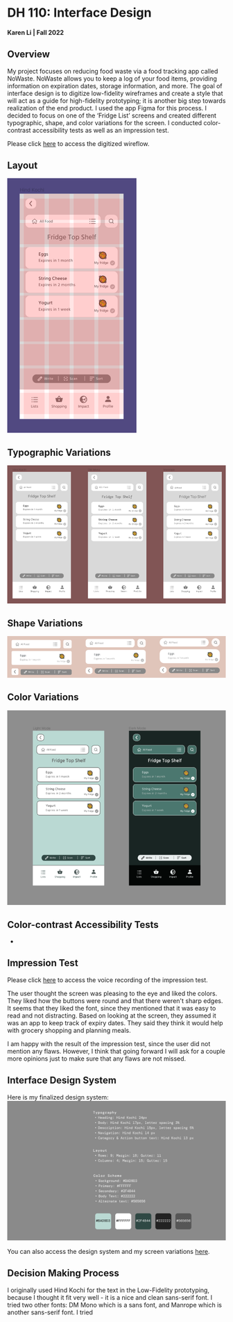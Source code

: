 # DH 110: Interface Design
#### Karen Li | Fall 2022

## Overview
My project focuses on reducing food waste via a food tracking app called NoWaste. NoWaste allows you to keep a log of your food items, providing information on expiration dates, storage information, and more. The goal of interface design is to digitize low-fidelity wireframes and create a style that will act as a guide for high-fidelity prototyping; it is another big step towards realization of the end product. I used the app Figma for this process. I decided to focus on one of the ‘Fridge List’ screens and created different typographic, shape, and color variations for the screen. I conducted color-contrast accessibility tests as well as an impression test. 

Please click <a href="https://www.figma.com/file/dW4rmLWqa5iiaICyJrNZeS/DH-110-Assignment-5">here</a> to access the digitized wireflow.

## Layout
<img src="layout.png">

## Typographic Variations
<img src="typographic-variations.png">

## Shape Variations
<img src="shape-variations.png">

## Color Variations 
<img src="color-variations.png">

## Color-contrast Accessibility Tests
- 

## Impression Test
Please click <a href="https://drive.google.com/file/d/10dOBRFijorim42OmT5GOaflOKdf8Ncgv/view?usp=sharing">here</a> to access the voice recording of the impression test.

The user thought the screen was pleasing to the eye and liked the colors. They liked how the buttons were round and that there weren't sharp edges. It seems that they liked the font, since they mentioned that it was easy to read and not distracting. Based on looking at the screen, they assumed it was an app to keep track of expiry dates. They said they think it would help with grocery shopping and planning meals.

I am happy with the result of the impression test, since the user did not mention any flaws. However, I think that going forward I will ask for a couple more opinions just to make sure that any flaws are not missed. 

## Interface Design System
Here is my finalized design system:
<img src="graphic-design-system.png">

You can also access the design system and my screen variations <a href="https://www.figma.com/file/QltjLwoNWWRIV8JwCFWkK7/Assignment-6">here</a>.

## Decision Making Process
I originally used Hind Kochi for the text in the Low-Fidelity prototyping, because I thought it fit very well - it is a nice and clean sans-serif font. I tried two other fonts: DM Mono which is a sans font, and Manrope which is another sans-serif font. I tried 


